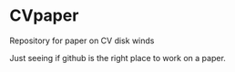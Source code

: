 CVpaper
=======

Repository for paper on CV disk winds

Just seeing if github is the right place to work on a paper.
